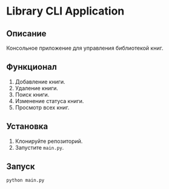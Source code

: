 # Library CLI Application

## Описание
Консольное приложение для управления библиотекой книг.

## Функционал
1. Добавление книги.
2. Удаление книги.
3. Поиск книги.
4. Изменение статуса книги.
5. Просмотр всех книг.

## Установка
1. Клонируйте репозиторий.
2. Запустите `main.py`.

## Запуск
```bash
python main.py
